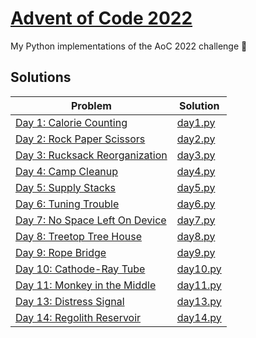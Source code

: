 # [Advent of Code 2022](https://adventofcode.com/2022)

My Python implementations of the AoC 2022 challenge 🎄

## Solutions

| Problem                                                               | Solution                    |
| --------------------------------------------------------------------- | --------------------------- |
| [Day 1: Calorie Counting](https://adventofcode.com/2022/day/1)        | [day1.py](src/01/day1.py)   |
| [Day 2: Rock Paper Scissors](https://adventofcode.com/2022/day/2)     | [day2.py](src/02/day2.py)   |
| [Day 3: Rucksack Reorganization](https://adventofcode.com/2022/day/3) | [day3.py](src/03/day3.py)   |
| [Day 4: Camp Cleanup](https://adventofcode.com/2022/day/4)            | [day4.py](src/04/day4.py)   |
| [Day 5: Supply Stacks](https://adventofcode.com/2022/day/5)           | [day5.py](src/05/day5.py)   |
| [Day 6: Tuning Trouble](https://adventofcode.com/2022/day/6)          | [day6.py](src/06/day6.py)   |
| [Day 7: No Space Left On Device](https://adventofcode.com/2022/day/7) | [day7.py](src/07/day7.py)   |
| [Day 8: Treetop Tree House](https://adventofcode.com/2022/day/8)      | [day8.py](src/08/day8.py)   |
| [Day 9: Rope Bridge](https://adventofcode.com/2022/day/9)             | [day9.py](src/09/day9.py)   |
| [Day 10: Cathode-Ray Tube](https://adventofcode.com/2022/day/10)      | [day10.py](src/10/day10.py) |
| [Day 11: Monkey in the Middle](https://adventofcode.com/2022/day/11)  | [day11.py](src/11/day11.py) |
| [Day 13: Distress Signal](https://adventofcode.com/2022/day/13)       | [day13.py](src/13/day13.py) |
| [Day 14: Regolith Reservoir](https://adventofcode.com/2022/day/14)    | [day14.py](src/14/day14.py) |
